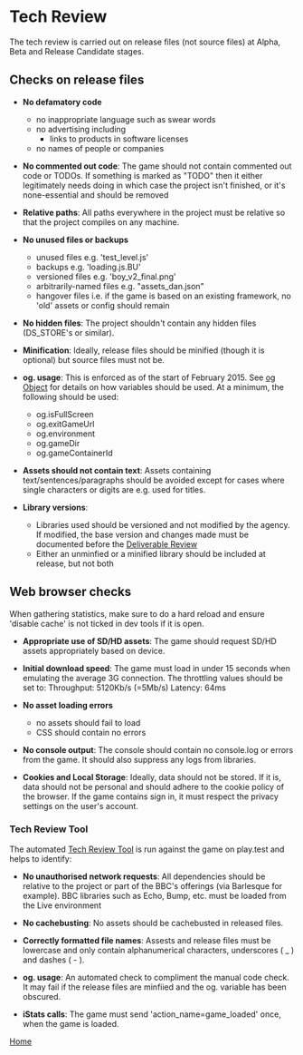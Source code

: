 # Tech Review

The tech review is carried out on release files (not source files) at Alpha, 
Beta and Release Candidate stages. 

## Checks on release files

* **No defamatory code**
  * no inappropriate language such as swear words
  * no advertising including
    * links to products in software licenses
  * no names of people or companies
   
* **No commented out code**: The game should not contain commented out code 
or TODOs. If something is marked as "TODO" then it either legitimately needs 
doing in which case the project isn't finished, or it's none-essential and 
should be removed

* **Relative paths**: All paths everywhere in the project must be relative so
 that the project compiles on any machine.

* **No unused files or backups** 
  * unused files e.g. 'test_level.js'
  * backups e.g. 'loading.js.BU'
  * versioned files e.g. 'boy_v2_final.png'
  * arbitrarily-named files e.g. "assets_dan.json"
  * hangover files i.e. if the game is based on an existing framework, 
  no 'old' assets or config should remain
 
* **No hidden files**: The project shouldn't contain any hidden files 
(DS_STORE's or similar).

* **Minification**:
Ideally, release files should be minified (though it is optional) but source 
files must not be.

* **og. usage**:
This is enforced as of the start of February 2015. See [og Object](og-object.md) 
for details on how variables should be used. At a minimum, 
the following should be used: 
  * og.isFullScreen
  * og.exitGameUrl
  * og.environment
  * og.gameDir
  * og.gameContainerId
 
* **Assets should not contain text**:
Assets containing text/sentences/paragraphs should be avoided except for 
cases where single characters or digits are e.g. used for titles.

* **Library versions**:
  * Libraries used should be versioned and not modified by the agency. If 
modified, the base version and changes made must be documented before the 
[Deliverable Review](deliverable-review.md)
  * Either an unminfied or a minified library should be included at release, 
  but not both

 
## Web browser checks

When gathering statistics, make sure to do a hard reload and ensure 'disable 
cache' is not ticked in dev tools if it is open.

* **Appropriate use of SD/HD assets**:
The game should request SD/HD assets appropriately based on device.

* **Initial download speed**:
The game must load in under 15 seconds when emulating the average 3G 
connection. The throttling values should be set to: 
Throughput: 5120Kb/s (=5Mb/s)
Latency: 64ms

* **No asset loading errors**
  * no assets should fail to load
  * CSS should contain no errors

* **No console output**:
The console should contain no console.log or errors from the game. It should 
also suppress any logs from libraries. 

* **Cookies and Local Storage**:
Ideally, data should not be stored. If it is, data should not be personal and
 should adhere to the cookie policy of the browser. If the game contains sign
  in, it must respect the privacy settings on the user's account.

### Tech Review Tool

The automated [Tech Review Tool](tech-review-tool.md) is run against the game
 on play.test and helps to identify: 
 
* **No unauthorised network requests**:
All dependencies should be relative to the project or part of the BBC's 
offerings (via Barlesque for example). BBC libraries such as Echo, Bump, etc.
 must be loaded from the Live environment

* **No cachebusting**:
No assets should be cachebusted in released files.

* **Correctly formatted file names**:
Assests and release files must be lowercase and only contain alphanumerical 
characters, underscores ( _ ) and dashes ( - ).

* **og. usage**:
An automated check to compliment the manual code check. It may fail if the 
release files are minfiied and the og. variable has been obscured.

* **iStats calls**:
The game must send 'action_name=game_loaded' once, when the game is loaded.

 
[Home](../README.md)




